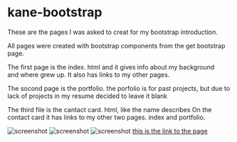 # kane-bootstrap

These are the pages I was asked to creat for my bootstrap introduction.

All pages were created with bootstrap components from the get bootstrap page.

The first page is the index. html and it gives info about my background  
and where grew up.
It also has links to my other pages.

The socond page is the portfolio. the porfolio is for past projects, but due to lack of projects
in my resume decided to leave it blank

The third file is the cantact card. html, like the name describes On the contact card it has
links to my other two pages.
index and portfolio.

![screenshot](./assets/images/kane-bootstrap/card.png)
![screenshot](./assets/images/kane-bootstrap/portfolio.png)
![screenshot](./assets/images/kane-bootstrap/about.png)
[this is the link to the page](https://wilmer88.github.io/kane-bootstrap/)
